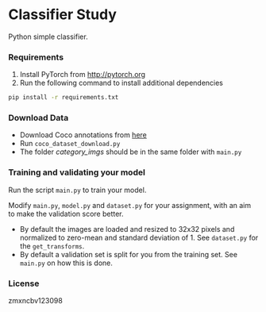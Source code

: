 # Classifier Study

Python simple classifier. 

### Requirements
1. Install PyTorch from http://pytorch.org
2. Run the following command to install additional dependencies

```bash
pip install -r requirements.txt
```
### Download Data
- Download Coco annotations from [here](http://images.cocodataset.org/annotations/annotations_trainval2017.zip)
- Run `coco_dataset_download.py`
- The folder *category_imgs* should be in the same folder with `main.py`

### Training and validating your model
Run the script `main.py` to train your model.

Modify `main.py`, `model.py` and `dataset.py` for your assignment, with an aim to make the validation score better.

- By default the images are loaded and resized to 32x32 pixels and normalized to zero-mean and standard deviation of 1. See `dataset.py` for the `get_transforms`.
- By default a validation set is split for you from the training set. See `main.py` on how this is done.


### License

zmxncbv123098
